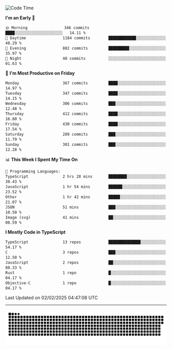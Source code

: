 <!--
<picture>
  <source
    srcset="https://github-readme-stats.vercel.app/api?username=kevinxft&show_icons=true&theme=dark"
    media="(prefers-color-scheme: dark)"
  />
  <source
    srcset="https://github-readme-stats.vercel.app/api?username=kevinxft&show_icons=true"
    media="(prefers-color-scheme: light), (prefers-color-scheme: no-preference)"
  />
  <img src="https://github-readme-stats.vercel.app/api?username=kevinxft&show_icons=true" />
</picture>
-->

<!--START_SECTION:waka-->
![Code Time](http://img.shields.io/badge/Code%20Time-3%2C058%20hrs%2046%20mins-blue)

**I'm an Early 🐤** 

```text
🌞 Morning                346 commits         ████░░░░░░░░░░░░░░░░░░░░░   14.11 % 
🌆 Daytime                1184 commits        ████████████░░░░░░░░░░░░░   48.29 % 
🌃 Evening                882 commits         █████████░░░░░░░░░░░░░░░░   35.97 % 
🌙 Night                  40 commits          ░░░░░░░░░░░░░░░░░░░░░░░░░   01.63 % 
```
📅 **I'm Most Productive on Friday** 

```text
Monday                   367 commits         ████░░░░░░░░░░░░░░░░░░░░░   14.97 % 
Tuesday                  347 commits         ████░░░░░░░░░░░░░░░░░░░░░   14.15 % 
Wednesday                306 commits         ███░░░░░░░░░░░░░░░░░░░░░░   12.48 % 
Thursday                 412 commits         ████░░░░░░░░░░░░░░░░░░░░░   16.80 % 
Friday                   430 commits         ████░░░░░░░░░░░░░░░░░░░░░   17.54 % 
Saturday                 289 commits         ███░░░░░░░░░░░░░░░░░░░░░░   11.79 % 
Sunday                   301 commits         ███░░░░░░░░░░░░░░░░░░░░░░   12.28 % 
```


📊 **This Week I Spent My Time On** 

```text
💬 Programming Languages: 
TypeScript               2 hrs 28 mins       ████████░░░░░░░░░░░░░░░░░   30.43 % 
JavaScript               1 hr 54 mins        ██████░░░░░░░░░░░░░░░░░░░   23.52 % 
Other                    1 hr 42 mins        █████░░░░░░░░░░░░░░░░░░░░   21.07 % 
JSON                     51 mins             ███░░░░░░░░░░░░░░░░░░░░░░   10.50 % 
Image (svg)              41 mins             ██░░░░░░░░░░░░░░░░░░░░░░░   08.59 % 
```

**I Mostly Code in TypeScript** 

```text
TypeScript               13 repos            ██████████████░░░░░░░░░░░   54.17 % 
C                        3 repos             ███░░░░░░░░░░░░░░░░░░░░░░   12.50 % 
JavaScript               2 repos             ██░░░░░░░░░░░░░░░░░░░░░░░   08.33 % 
Rust                     1 repo              █░░░░░░░░░░░░░░░░░░░░░░░░   04.17 % 
Objective-C              1 repo              █░░░░░░░░░░░░░░░░░░░░░░░░   04.17 % 
```




 Last Updated on 02/02/2025 04:47:08 UTC
<!--END_SECTION:waka-->

---

<picture>
  <source media="(prefers-color-scheme: dark)" srcset="https://raw.githubusercontent.com/kevinxft/kevinxft/output/github-contribution-grid-snake-dark.svg">
  <source media="(prefers-color-scheme: light)" srcset="https://raw.githubusercontent.com/kevinxft/kevinxft/output/github-contribution-grid-snake.svg">
  <img alt="github contribution grid snake animation" src="https://raw.githubusercontent.com/kevinxft/kevinxft/output/github-contribution-grid-snake.svg">
</picture>